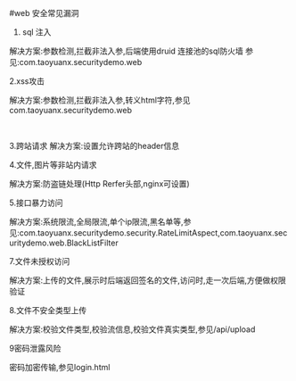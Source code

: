 #web 安全常见漏洞

1. sql 注入 </br>

解决方案:参数检测,拦截非法入参,后端使用druid 连接池的sql防火墙
参见:com.taoyuanx.securitydemo.web

2.xss攻击 </br>

解决方案:参数检测,拦截非法入参,转义html字符,参见com.taoyuanx.securitydemo.web

</br>

3.跨站请求
解决方案:设置允许跨站的header信息

4.文件,图片等非站内请求

解决方案:防盗链处理(Http Rerfer头部,nginx可设置)

5.接口暴力访问

解决方案:系统限流,全局限流,单个ip限流,黑名单等,参见:com.taoyuanx.securitydemo.security.RateLimitAspect,com.taoyuanx.securitydemo.web.BlackListFilter

7.文件未授权访问

解决方案:上传的文件,展示时后端返回签名的文件,访问时,走一次后端,方便做权限验证


8.文件不安全类型上传

解决方案:校验文件类型,校验流信息,校验文件真实类型,参见/api/upload

9密码泄露风险

密码加密传输,参见login.html

